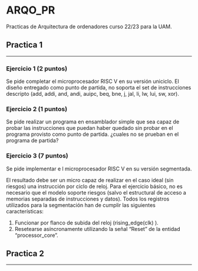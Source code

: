 # ARQO_PR
Practicas de Arquitectura de ordenadores curso 22/23 para la UAM.

## Practica 1
---
### Ejercicio 1 (2 puntos)  
Se  pide  completar el microprocesador RISC V  en  su  versión uniciclo. El diseño entregado como punto de partida, no soporta el set de instrucciones descripto (add, addi, and, andi, auipc, beq, bne, j, jal, 
li, lw, lui, sw, xor). 
### Ejercicio 2 (1 puntos)  
Se pide  realizar  un  programa  en  ensamblador  simple  que  sea  capaz  de  probar  las  instrucciones  que puedan haber quedado sin probar en el programa provisto como punto de partida. ¿cuales no se prueban en el programa de partida? 
### Ejercicio 3 (7 puntos)  
Se  pide  implementar e l   microprocesador RISC V  en  su  versión segmentada. 

El  resultado debe  ser un micro capaz de realizar  en el caso ideal (sin riesgos)  una instrucción  por ciclo de reloj. Para el ejercicio 
básico,  no  es  necesario  que  el  modelo  soporte  riesgos  (salvo  el  estructural de  acceso  a  memorias separadas  de instrucciones  y datos).  Todos los registros utilizados para la segmentación han de cumplir las siguientes características: 
1. Funcionar  por flanco  de subida  del reloj (rising_edge(clk) ). 
2. Resetearse asíncronamente utilizando la señal “Reset” de la entidad 
“processor_core”.  
## Practica 2
---